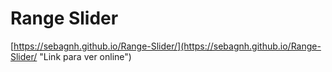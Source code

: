 # Range Slider

[https://sebagnh.github.io/Range-Slider/](https://sebagnh.github.io/Range-Slider/ "Link para ver online")